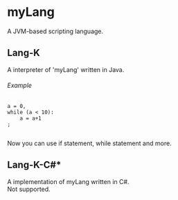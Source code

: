 # myLang
A JVM-based scripting language.

## Lang-K
A interpreter of 'myLang' written in Java.

###### Example
```
a = 0,
while (a < 10):
    a = a+1
;
 
```

Now you can use if statement, while statement and more.

## Lang-K-C\#*
A implementation of myLang written in C#.  
Not supported.

